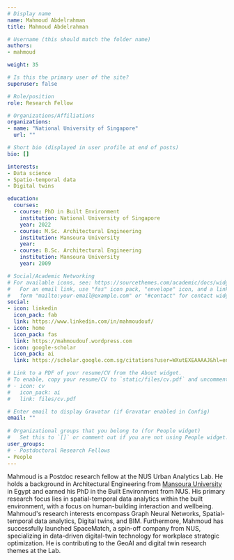 ```yaml
---
# Display name
name: Mahmoud Abdelrahman
title: Mahmoud Abdelrahman

# Username (this should match the folder name)
authors:
- mahmoud

weight: 35

# Is this the primary user of the site?
superuser: false

# Role/position
role: Research Fellow

# Organizations/Affiliations
organizations:
- name: "National University of Singapore"
  url: ""

# Short bio (displayed in user profile at end of posts)
bio: []

interests:
- Data science
- Spatio-temporal data
- Digital twins

education:
  courses:
  - course: PhD in Built Environment
    institution: National University of Singapore
    year: 2022
  - course: M.Sc. Architectural Engineering
    institution: Mansoura University
    year: 
  - course: B.Sc. Architectural Engineering
    institution: Mansoura University
    year: 2009

# Social/Academic Networking
# For available icons, see: https://sourcethemes.com/academic/docs/widgets/#icons
#   For an email link, use "fas" icon pack, "envelope" icon, and a link in the
#   form "mailto:your-email@example.com" or "#contact" for contact widget.
social:
- icon: linkedin
  icon_pack: fab
  link: https://www.linkedin.com/in/mahmoudouf/
- icon: home
  icon_pack: fas
  link: https://mahmoudouf.wordpress.com
- icon: google-scholar
  icon_pack: ai
  link: https://scholar.google.com.sg/citations?user=WXutEXEAAAAJ&hl=en&oi=ao

# Link to a PDF of your resume/CV from the About widget.
# To enable, copy your resume/CV to `static/files/cv.pdf` and uncomment the lines below.  
# - icon: cv
#   icon_pack: ai
#   link: files/cv.pdf

# Enter email to display Gravatar (if Gravatar enabled in Config)
email: ""
  
# Organizational groups that you belong to (for People widget)
#   Set this to `[]` or comment out if you are not using People widget.  
user_groups:
# - Postdoctoral Research Fellows
- People
---
```


Mahmoud is a Postdoc research fellow at the NUS Urban Analytics Lab.
He holds a background in Architectural Engineering from [Mansoura University](https://www.mans.edu.eg/en) in Egypt and earned his PhD in the Built Environment from NUS.
His primary research focus lies in spatial-temporal data analytics within the built environment, with a focus on human-building interaction and wellbeing. Mahmoud's research interests encompass Graph Neural Networks, Spatial-temporal data analytics, Digital twins, and BIM.
Furthermore, Mahmoud has successfully launched SpaceMatch, a spin-off company from NUS, specializing in data-driven digital-twin technology for workplace strategic optimization.
He is contributing to the GeoAI and digital twin research themes at the Lab.

